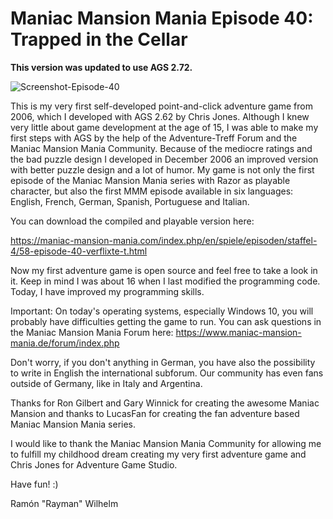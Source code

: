 # Maniac Mansion Mania Episode 40: Trapped in the Cellar

**This version was updated to use AGS 2.72.**

![Screenshot-Episode-40](https://maniac-mansion-mania.com/images/stories/episoden/episoden/e40.png)

This is my very first self-developed point-and-click adventure game from 2006, which I developed with AGS 2.62 by Chris Jones. 
Although I knew very little about game development at the age of 15, I was able to make my first steps with AGS by the help of 
the Adventure-Treff Forum and the Maniac Mansion Mania Community. 
Because of the mediocre ratings and the bad puzzle design I developed in December 2006 an improved version with better puzzle design and a lot of humor. 
My game is not only the first episode of the Maniac Mansion Mania series with Razor as playable character, 
but also the first MMM episode available in six languages: English, French, German, Spanish, Portuguese and Italian. 

You can download the compiled and playable version here: 

https://maniac-mansion-mania.com/index.php/en/spiele/episoden/staffel-4/58-episode-40-verflixte-t.html 

Now my first adventure game is open source and feel free to take a look in it. 
Keep in mind I was about 16 when I last modified the programming code. Today, I have improved my programming skills. 

Important: On today's operating systems, especially Windows 10, you will probably have difficulties getting the game to run. 
You can ask questions in the Maniac Mansion Mania Forum here: https://www.maniac-mansion-mania.de/forum/index.php 

Don't worry, if you don't anything in German, you have also the possibility to write in English the international subforum. 
Our community has even fans outside of Germany, like in Italy and Argentina. 

Thanks for Ron Gilbert and Gary Winnick for creating the awesome Maniac Mansion and thanks to LucasFan for creating 
the fan adventure based Maniac Mansion Mania series. 

I would like to thank the Maniac Mansion Mania Community for allowing me to fulfill my childhood dream 
creating my very first adventure game and Chris Jones for Adventure Game Studio.

Have fun! :)

Ramón "Rayman" Wilhelm
